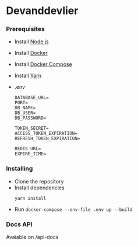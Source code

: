 # Devanddevlier

### Prerequisites

-   Install [Node.js](https://nodejs.org/en/download/)
-   Install [Docker](https://docs.docker.com/install/)
-   Install [Docker Compose](https://docs.docker.com/compose/install/)
-   Install [Yarn](https://yarnpkg.com/lang/en/docs/install/)
-   .env

    ```
    DATABASE_URL=
    PORT=
    DB_NAME=
    DB_USER=
    DB_PASSWORD=

    TOKEN_SECRET=
    ACCESS_TOKEN_EXPIRATION=
    REFRESH_TOKEN_EXPIRATION=

    REDIS_URL=
    EXPIRE_TIME=
    ```

### Installing

-   Clone the repository
-   Install dependencies
    ```
    yarn install
    ```
-   Run `docker-compose --env-file .env up --build`

### Docs API

Avaiable on /api-docs
